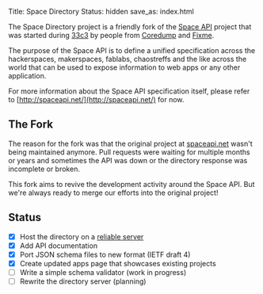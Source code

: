 Title: Space Directory
Status: hidden
save_as: index.html

The Space Directory project is a friendly fork of the
[Space API](http://spaceapi.net/) project that was started during
[33c3](https://en.wikipedia.org/wiki/Chaos_Communication_Congress) by people
from [Coredump](https://www.coredump.ch/) and [Fixme](https://fixme.ch/).

The purpose of the Space API is to define a unified specification across the
hackerspaces, makerspaces, fablabs, chaostreffs and the like across the world
that can be used to expose information to web apps or any other application.

For more information about the Space API specification itself, please refer to
[http://spaceapi.net/](http://spaceapi.net/) for now.

## The Fork

The reason for the fork was that the original project at
[spaceapi.net](http://spaceapi.net/) wasn't being maintained anymore. Pull
requests were waiting for multiple months or years and sometimes the API was
down or the directory response was incomplete or broken.

This fork aims to revive the development activity around the Space API. But
we're always ready to merge our efforts into the original project!

## Status

- [x] Host the directory on a [reliable server](https://spaceapi.fixme.ch/)
- [x] Add API documentation
- [x] Port JSON schema files to new format (IETF draft 4)
- [x] Create updated apps page that showcases existing projects
- [ ] Write a simple schema validator (work in progress)
- [ ] Rewrite the directory server (planning)
